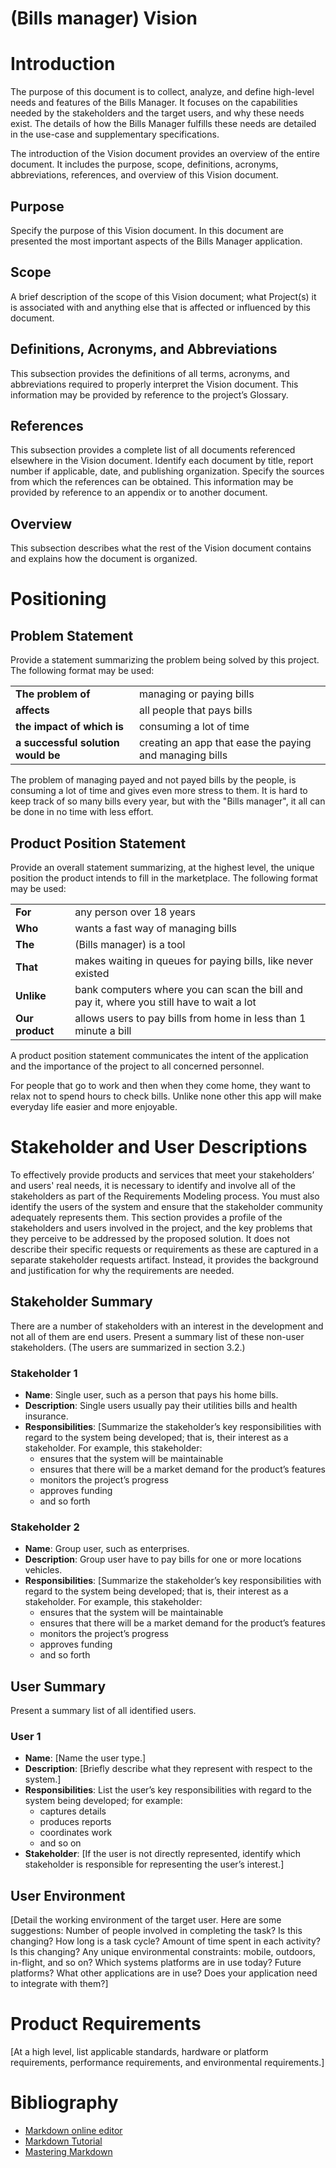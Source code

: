 # (Bills manager) Vision

# Introduction
The purpose of this document is to collect, analyze, and define high-level needs and features of the Bills Manager. It focuses on the capabilities needed by the stakeholders and the target users, and why these needs exist. The details of how the Bills Manager fulfills these needs are detailed in the use-case and supplementary specifications.

The introduction of the Vision document provides an overview of the entire document. It includes the purpose, scope, definitions, acronyms, abbreviations, references, and overview of this Vision document.

## Purpose
Specify the purpose of this Vision document.
In this document are presented the most important aspects of the Bills Manager application.

## Scope
A brief description of the scope of this Vision document; what Project(s) it is associated with and anything else that is affected or influenced by this document.

## Definitions, Acronyms, and Abbreviations
This subsection provides the definitions of all terms, acronyms, and abbreviations required to properly interpret the Vision document. This information may be provided by reference to the project’s Glossary.

## References
This subsection provides a complete list of all documents referenced elsewhere in the Vision document. Identify each document by title, report number if applicable, date, and publishing organization. Specify the sources from which the references can be obtained. This information may be provided by reference to an appendix or to another document.

## Overview
This subsection describes what the rest of the Vision document contains and explains how the document is organized.

# Positioning
## Problem Statement
Provide a statement summarizing the problem being solved by this project. The following format may be used:

|||
|----|------- |
| **The problem of** | managing or paying bills
| **affects**  | all people that pays bills
| **the impact of which is** |  consuming a lot of time
| **a successful solution would be** | creating an app that ease the paying and managing bills

The problem of managing payed and not payed bills by the people, is consuming a lot of time and gives even more stress to them. It is hard to keep track of so many bills every year, but with the "Bills manager", it all can be done in no time with less effort.

## Product Position Statement
Provide an overall statement summarizing, at the highest level, the unique position the product intends to fill in the marketplace. The following format may be used:

|||
|----|------- |
| **For** | any person over 18 years |
| **Who** | wants a fast way of managing bills |
| **The** | (Bills manager) is a tool
| **That** | makes waiting in queues for paying bills, like never existed
| **Unlike** | bank computers where you can scan the bill and pay it, where you still have to wait a lot
| **Our product** | allows users to pay bills from home in less than 1 minute a bill

A product position statement communicates the intent of the application and the importance of the project to all concerned personnel.

For people that go to work and then when they come home, they want to relax not to spend hours to check bills. Unlike none other this app will make everyday life easier and more enjoyable.


# Stakeholder and User Descriptions
To effectively provide products and services that meet your stakeholders’ and users' real needs, it is necessary to identify and involve all of the stakeholders as part of the Requirements Modeling process. You must also identify the users of the system and ensure that the stakeholder community adequately represents them. This section provides a profile of the stakeholders and users involved in the project, and the key problems that they perceive to be addressed by the proposed solution. It does not describe their specific requests or requirements as these are captured in a separate stakeholder requests artifact. Instead, it provides the background and justification for why the requirements are needed.

## Stakeholder Summary
There are a number of stakeholders with an interest in the development and not all of them are end users. Present a summary list of these non-user stakeholders. (The users are summarized in section 3.2.)

### Stakeholder 1
* **Name**: Single user, such as a person that pays his home bills.
* **Description**: Single users usually pay their utilities bills and health insurance.
* **Responsibilities**: [Summarize the stakeholder’s key responsibilities with regard to the system being developed; that is, their interest as a stakeholder. For example, this stakeholder:
    * ensures that the system will be maintainable
    * ensures that there will be a market demand for the product’s features
    * monitors the project’s progress
    * approves funding
    * and so forth

### Stakeholder 2
* **Name**: Group user, such as enterprises.
* **Description**: Group user have to pay bills for one or more locations vehicles.
* **Responsibilities**: [Summarize the stakeholder’s key responsibilities with regard to the system being developed; that is, their interest as a stakeholder. For example, this stakeholder:
    * ensures that the system will be maintainable
    * ensures that there will be a market demand for the product’s features
    * monitors the project’s progress
    * approves funding
    * and so forth

## User Summary
Present a summary list of all identified users.

### User 1
* **Name**: [Name the user type.]
* **Description**: [Briefly describe what they represent with respect to the system.]
* **Responsibilities**: List the user’s key responsibilities with regard to the system being developed; for example:
    * captures details
    * produces reports
    * coordinates work
    * and so on
* **Stakeholder**: [If the user is not directly represented, identify which stakeholder is responsible for representing the user’s interest.]

## User Environment
[Detail the working environment of the target user. Here are some suggestions:
Number of people involved in completing the task? Is this changing?
How long is a task cycle? Amount of time spent in each activity? Is this changing?
Any unique environmental constraints: mobile, outdoors, in-flight, and so on?
Which systems platforms are in use today? Future platforms?
What other applications are in use? Does your application need to integrate with them?]

# Product Requirements
[At a high level, list applicable standards, hardware or platform requirements, performance requirements, and environmental requirements.]

# Bibliography

- [Markdown online editor](http://dillinger.io/)
- [Markdown Tutorial](https://www.markdowntutorial.com )
- [Mastering Markdown](https://guides.github.com/features/mastering-markdown/)
